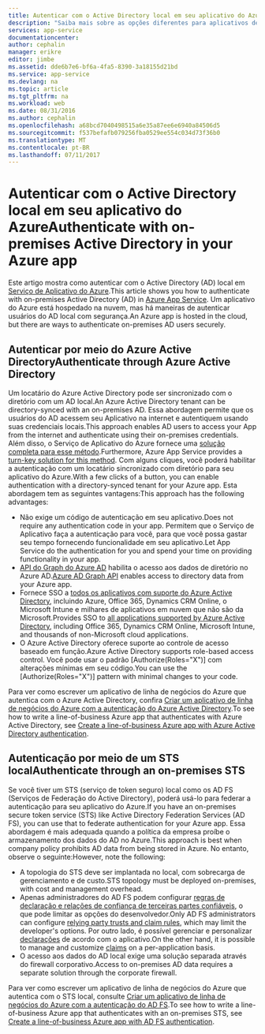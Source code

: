```yaml
---
title: Autenticar com o Active Directory local em seu aplicativo do Azure | Microsoft Docs
description: "Saiba mais sobre as opções diferentes para aplicativos de linha de negócios no Serviço de Aplicativo do Azure para autenticar com o Active Directory local"
services: app-service
documentationcenter: 
author: cephalin
manager: erikre
editor: jimbe
ms.assetid: dde6b7e6-bf6a-4fa5-8390-3a18155d21bd
ms.service: app-service
ms.devlang: na
ms.topic: article
ms.tgt_pltfrm: na
ms.workload: web
ms.date: 08/31/2016
ms.author: cephalin
ms.openlocfilehash: a68bcd7040498515a6e35a87ee6e6940a84506d5
ms.sourcegitcommit: f537befafb079256fba0529ee554c034d73f36b0
ms.translationtype: MT
ms.contentlocale: pt-BR
ms.lasthandoff: 07/11/2017
---
```

# <a name="authenticate-with-on-premises-active-directory-in-your-azure-app"></a><span data-ttu-id="debcb-103">Autenticar com o Active Directory local em seu aplicativo do Azure</span><span class="sxs-lookup"><span data-stu-id="debcb-103">Authenticate with on-premises Active Directory in your Azure app</span></span>
<span data-ttu-id="debcb-104">Este artigo mostra como autenticar com o Active Directory (AD) local em [Serviço de Aplicativo do Azure](../app-service/app-service-value-prop-what-is.md).</span><span class="sxs-lookup"><span data-stu-id="debcb-104">This article shows you how to authenticate with on-premises Active Directory (AD) in [Azure App Service](../app-service/app-service-value-prop-what-is.md).</span></span> <span data-ttu-id="debcb-105">Um aplicativo do Azure está hospedado na nuvem, mas há maneiras de autenticar usuários do AD local com segurança.</span><span class="sxs-lookup"><span data-stu-id="debcb-105">An Azure app is hosted in the cloud, but there are ways to authenticate on-premises AD users securely.</span></span> 

## <a name="authenticate-through-azure-active-directory"></a><span data-ttu-id="debcb-106">Autenticar por meio do Azure Active Directory</span><span class="sxs-lookup"><span data-stu-id="debcb-106">Authenticate through Azure Active Directory</span></span>
<span data-ttu-id="debcb-107">Um locatário do Azure Active Directory pode ser sincronizado com o diretório com um AD local.</span><span class="sxs-lookup"><span data-stu-id="debcb-107">An Azure Active Directory tenant can be directory-synced with an on-premises AD.</span></span> <span data-ttu-id="debcb-108">Essa abordagem permite que os usuários do AD acessem seu Aplicativo na internet e autentiquem usando suas credenciais locais.</span><span class="sxs-lookup"><span data-stu-id="debcb-108">This approach enables AD users to access your App from the internet and authenticate using their on-premises credentials.</span></span> <span data-ttu-id="debcb-109">Além disso, o Serviço de Aplicativo do Azure fornece uma [solução completa para esse método](../app-service-mobile/app-service-mobile-how-to-configure-active-directory-authentication.md).</span><span class="sxs-lookup"><span data-stu-id="debcb-109">Furthermore, Azure App Service provides a [turn-key solution for this method](../app-service-mobile/app-service-mobile-how-to-configure-active-directory-authentication.md).</span></span> <span data-ttu-id="debcb-110">Com alguns cliques, você poderá habilitar a autenticação com um locatário sincronizado com diretório para seu aplicativo do Azure.</span><span class="sxs-lookup"><span data-stu-id="debcb-110">With a few clicks of a button, you can enable authentication with a directory-synced tenant for your Azure app.</span></span> <span data-ttu-id="debcb-111">Esta abordagem tem as seguintes vantagens:</span><span class="sxs-lookup"><span data-stu-id="debcb-111">This approach has the following advantages:</span></span>

* <span data-ttu-id="debcb-112">Não exige um código de autenticação em seu aplicativo.</span><span class="sxs-lookup"><span data-stu-id="debcb-112">Does not require any authentication code in your app.</span></span> <span data-ttu-id="debcb-113">Permitem que o Serviço de Aplicativo faça a autenticação para você, para que você possa gastar seu tempo fornecendo funcionalidade em seu aplicativo.</span><span class="sxs-lookup"><span data-stu-id="debcb-113">Let App Service do the authentication for you and spend your time on providing functionality in your app.</span></span>
* <span data-ttu-id="debcb-114">[API do Graph do Azure AD](http://msdn.microsoft.com/library/azure/hh974476.aspx) habilita o acesso aos dados de diretório no Azure AD.</span><span class="sxs-lookup"><span data-stu-id="debcb-114">[Azure AD Graph API](http://msdn.microsoft.com/library/azure/hh974476.aspx) enables access to directory data from your Azure app.</span></span>
* <span data-ttu-id="debcb-115">Fornece SSO a [todos os aplicativos com suporte do Azure Active Directory](/marketplace/active-directory/), incluindo Azure, Office 365, Dynamics CRM Online, o Microsoft Intune e milhares de aplicativos em nuvem que não são da Microsoft.</span><span class="sxs-lookup"><span data-stu-id="debcb-115">Provides SSO to [all applications supported by Azure Active Directory](/marketplace/active-directory/), including Office 365, Dynamics CRM Online, Microsoft Intune, and thousands of non-Microsoft cloud applications.</span></span> 
* <span data-ttu-id="debcb-116">O Azure Active Directory oferece suporte ao controle de acesso baseado em função.</span><span class="sxs-lookup"><span data-stu-id="debcb-116">Azure Active Directory supports role-based access control.</span></span> <span data-ttu-id="debcb-117">Você pode usar o padrão [Authorize(Roles="X")] com alterações mínimas em seu código.</span><span class="sxs-lookup"><span data-stu-id="debcb-117">You can use the [Authorize(Roles="X")] pattern with minimal changes to your code.</span></span>

<span data-ttu-id="debcb-118">Para ver como escrever um aplicativo de linha de negócios do Azure que autentica com o Azure Active Directory, confira [Criar um aplicativo de linha de negócios do Azure com a autenticação do Azure Active Directory](web-sites-dotnet-lob-application-azure-ad.md).</span><span class="sxs-lookup"><span data-stu-id="debcb-118">To see how to write a line-of-business Azure app that authenticates with Azure Active Directory, see [Create a line-of-business Azure app with Azure Active Directory authentication](web-sites-dotnet-lob-application-azure-ad.md).</span></span>

## <a name="authenticate-through-an-on-premises-sts"></a><span data-ttu-id="debcb-119">Autenticação por meio de um STS local</span><span class="sxs-lookup"><span data-stu-id="debcb-119">Authenticate through an on-premises STS</span></span>
<span data-ttu-id="debcb-120">Se você tiver um STS (serviço de token seguro) local como os AD FS (Serviços de Federação do Active Directory), poderá usá-lo para federar a autenticação para seu aplicativo do Azure.</span><span class="sxs-lookup"><span data-stu-id="debcb-120">If you have an on-premises secure token service (STS) like Active Directory Federation Services (AD FS), you can use that to federate authentication for your Azure app.</span></span> <span data-ttu-id="debcb-121">Essa abordagem é mais adequada quando a política da empresa proíbe o armazenamento dos dados do AD no Azure.</span><span class="sxs-lookup"><span data-stu-id="debcb-121">This approach is best when company policy prohibits AD data from being stored in Azure.</span></span> <span data-ttu-id="debcb-122">No entanto, observe o seguinte:</span><span class="sxs-lookup"><span data-stu-id="debcb-122">However, note the following:</span></span>

* <span data-ttu-id="debcb-123">A topologia do STS deve ser implantada no local, com sobrecarga de gerenciamento e de custo.</span><span class="sxs-lookup"><span data-stu-id="debcb-123">STS topology must be deployed on-premises, with cost and management overhead.</span></span>
* <span data-ttu-id="debcb-124">Apenas administradores do AD FS podem configurar [regras de declaração e relações de confiança de terceiras partes confiáveis](http://technet.microsoft.com/library/dd807108.aspx), o que pode limitar as opções do desenvolvedor.</span><span class="sxs-lookup"><span data-stu-id="debcb-124">Only AD FS administrators can configure [relying party trusts and claim rules](http://technet.microsoft.com/library/dd807108.aspx), which may limit the developer's options.</span></span> <span data-ttu-id="debcb-125">Por outro lado, é possível gerenciar e personalizar [declarações](http://technet.microsoft.com/library/ee913571.aspx) de acordo com o aplicativo.</span><span class="sxs-lookup"><span data-stu-id="debcb-125">On the other hand, it is possible to manage and customize [claims](http://technet.microsoft.com/library/ee913571.aspx) on a per-application basis.</span></span>
* <span data-ttu-id="debcb-126">O acesso aos dados do AD local exige uma solução separada através do firewall corporativo.</span><span class="sxs-lookup"><span data-stu-id="debcb-126">Access to on-premises AD data requires a separate solution through the corporate firewall.</span></span>

<span data-ttu-id="debcb-127">Para ver como escrever um aplicativo de linha de negócios do Azure que autentica com o STS local, consulte [Criar um aplicativo de linha de negócios do Azure com a autenticação do AD FS](web-sites-dotnet-lob-application-adfs.md).</span><span class="sxs-lookup"><span data-stu-id="debcb-127">To see how to write a line-of-business Azure app that authenticates with an on-premises STS, see [Create a line-of-business Azure app with AD FS authentication](web-sites-dotnet-lob-application-adfs.md).</span></span>

